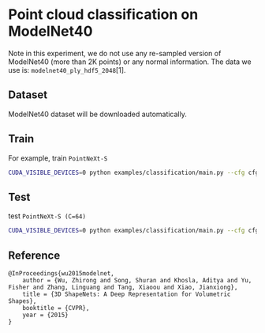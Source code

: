 # Point cloud classification on ModelNet40

Note in this experiment, we do not use any re-sampled version of ModelNet40 (more than 2K points) or any normal information.  The data we use is: `modelnet40_ply_hdf5_2048`[1].  

## Dataset
ModelNet40 dataset will be downloaded automatically.


## Train
For example, train `PointNeXt-S`
```bash
CUDA_VISIBLE_DEVICES=0 python examples/classification/main.py --cfg cfgs/modelnet40ply2048/pointnext-s.yaml
```

## Test

test `PointNeXt-S (C=64)`

```bash
CUDA_VISIBLE_DEVICES=0 python examples/classification/main.py --cfg cfgs/modelnet40ply2048/pointnext-s.yaml model.encoder_args.width=64 mode=test --pretrained_path /path/to/your/pretrained_model
```

## Reference 
```
@InProceedings{wu2015modelnet,
	author = {Wu, Zhirong and Song, Shuran and Khosla, Aditya and Yu, Fisher and Zhang, Linguang and Tang, Xiaoou and Xiao, Jianxiong},
	title = {3D ShapeNets: A Deep Representation for Volumetric Shapes},
	booktitle = {CVPR},
	year = {2015}
}
```
